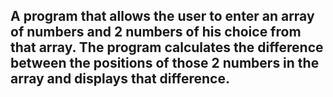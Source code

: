 ## A program that allows the user to enter an array of numbers and 2 numbers of his choice from that array. The program calculates the difference between the positions of those 2 numbers in the array and displays that difference.
